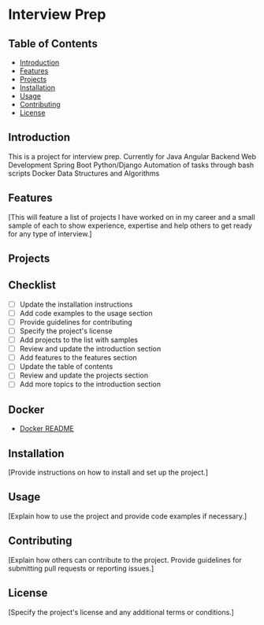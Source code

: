 # Interview Prep

## Table of Contents
- [Introduction](#introduction)
- [Features](#features)
- [Projects](#projects)
- [Installation](#installation)
- [Usage](#usage)
- [Contributing](#contributing)
- [License](#license)

## Introduction
This is a project for interview prep. Currently for 
    Java
    Angular
    Backend Web Development Spring Boot
    Python/Django
    Automation of tasks through bash scripts
    Docker
    Data Structures and Algorithms

## Features
[This will feature a list of projects I have worked on in my career and a small sample of each to show experience, expertise and help others to get ready for any type of interview.]

## Projects
## Checklist

- [ ] Update the installation instructions
- [ ] Add code examples to the usage section
- [ ] Provide guidelines for contributing
- [ ] Specify the project's license
- [ ] Add projects to the list with samples
- [ ] Review and update the introduction section
- [ ] Add features to the features section
- [ ] Update the table of contents
- [ ] Review and update the projects section
- [ ] Add more topics to the introduction section

## Docker

- [Docker README](./docker/README.md)



## Installation
[Provide instructions on how to install and set up the project.]

## Usage
[Explain how to use the project and provide code examples if necessary.]

## Contributing
[Explain how others can contribute to the project. Provide guidelines for submitting pull requests or reporting issues.]

## License
[Specify the project's license and any additional terms or conditions.]



